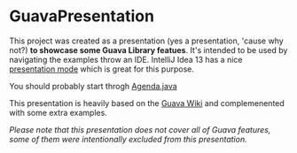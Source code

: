 GuavaPresentation
=================

This project was created as a presentation (yes a presentation, 'cause why not?) **to showcase some Guava Library featues**. It's intended to be used by navigating the examples throw an IDE. IntelliJ Idea 13 has a nice [presentation mode] which is great for this purpose.

You should probably start throgh [Agenda.java](src/main/java/guava/presentation/Agenda.java)

This presentation is heavily based on the [Guava Wiki] and complemenented with some extra examples.

*Please note that this presentation does not cover all of Guava features, some of them were intentionally excluded from this presentation.*


[Guava Wiki]: https://code.google.com/p/guava-libraries/wiki/GuavaExplained

[presentation mode]: https://www.youtube.com/watch?v=Jw-t67FjB-0
